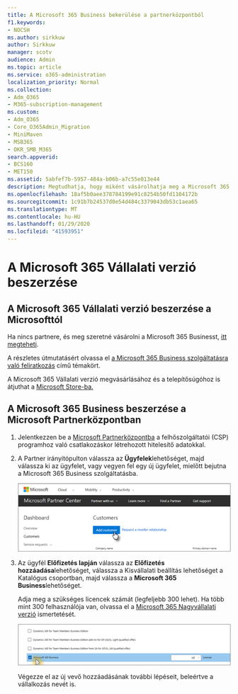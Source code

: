 ```yaml
---
title: A Microsoft 365 Business bekerülése a partnerközpontból
f1.keywords:
- NOCSH
ms.author: sirkkuw
author: Sirkkuw
manager: scotv
audience: Admin
ms.topic: article
ms.service: o365-administration
localization_priority: Normal
ms.collection:
- Adm_O365
- M365-subscription-management
ms.custom:
- Adm_O365
- Core_O365Admin_Migration
- MiniMaven
- MSB365
- OKR_SMB_M365
search.appverid:
- BCS160
- MET150
ms.assetid: 5abfef7b-5957-484a-b06b-a7c55e013e44
description: Megtudhatja, hogy miként vásárolhatja meg a Microsoft 365 Business-t a Microsoft Partner Centertől.
ms.openlocfilehash: 18af5b0aee378784199e91c8254b50fd1104172b
ms.sourcegitcommit: 1c91b7b24537d0e54d484c3379043db53c1aea65
ms.translationtype: MT
ms.contentlocale: hu-HU
ms.lasthandoff: 01/29/2020
ms.locfileid: "41593951"
---
```

# <a name="get-microsoft-365-business"></a>A Microsoft 365 Vállalati verzió beszerzése

## <a name="get-microsoft-365-business-from-microsoft"></a>A Microsoft 365 Vállalati verzió beszerzése a Microsofttól

Ha nincs partnere, és meg szeretné vásárolni a Microsoft 365 Businesst, [itt megteheti](https://www.microsoft.com/en-US/microsoft-365/business).

A részletes útmutatásért olvassa el [a Microsoft 365 Business szolgáltatásra való feliratkozás](sign-up.md) című témakört.

A Microsoft 365 Vállalati verzió megvásárlásához és a telepítősúgóhoz is átjuthat a [Microsoft Store-ba.](https://www.microsoft.com/en-us/store/locations/find-a-store?icid=en_US_Store_UH_FAS)
  
## <a name="get-microsoft-365-business-from-microsoft-partner-center"></a>A Microsoft 365 Business beszerzése a Microsoft Partnerközpontban

1. Jelentkezzen be a [Microsoft Partnerközpontba](https://go.microsoft.com/fwlink/p/?linkid=849910) a felhőszolgáltatói (CSP) programhoz való csatlakozáskor létrehozott hitelesítő adatokkal. 
    
2. A Partner irányítópulton válassza az **Ügyfelek**lehetőséget, majd válassza ki az ügyfelet, vagy vegyen fel egy új ügyfelet, mielőtt bejutna a Microsoft 365 Business szolgáltatásba.
    
    ![A Microsoft Partner központban vegyen fel egy ügyfelet.](media/ec807d07-bbd2-411f-8fe1-c644cf9a3882.png)
  
3. Az ügyfél **Előfizetés lapján** válassza az **Előfizetés hozzáadása**lehetőséget, válassza a Kisvállalati beállítás lehetőséget a Katalógus csoportban, majd válassza a **Microsoft 365 Business**lehetőséget.
    
    Adja meg a szükséges licencek számát (legfeljebb 300 lehet). Ha több mint 300 felhasználója van, olvassa el a [Microsoft 365 Nagyvállalati verzió](https://go.microsoft.com/fwlink/p/?linkid=862316) ismertetését. 
    
    ![Az Új előfizetés lapon válassza a kisvállalkozás lehetőséget.](media/52d99e89-2175-4974-84bb-dd626048541b.png)
  
    Végezze el az új vevő hozzáadásának további lépéseit, beleértve a vállalkozás nevét is.
    


